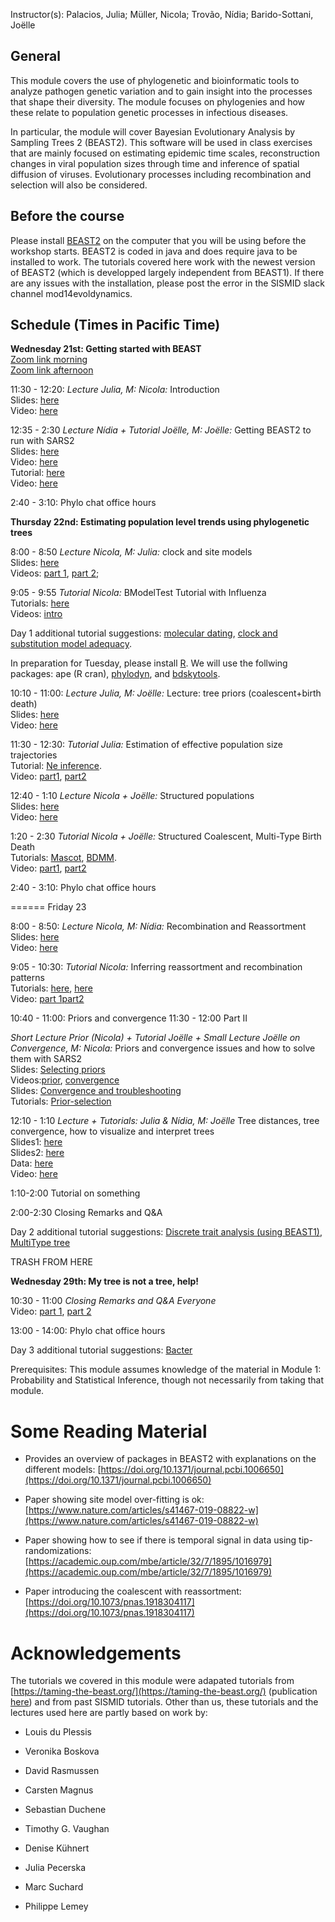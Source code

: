 


<p>  </p>

<p>  </p>

Instructor(s):
Palacios, Julia; Müller, Nicola; Trovão, Nídia; Barido-Sottani, Joëlle

## General

This module covers the use of phylogenetic and bioinformatic tools to analyze pathogen genetic variation and to gain insight into the processes that shape their diversity. The module focuses on phylogenies and how these relate to population genetic processes in infectious diseases.

In particular, the module will cover Bayesian Evolutionary Analysis by Sampling Trees 2 (BEAST2). This software will be used in class exercises that are mainly focused on estimating epidemic time scales, reconstruction changes in viral population sizes through time and inference of spatial diffusion of viruses. Evolutionary processes including recombination and selection will also be considered.

## Before the course

Please install [BEAST2](https://www.beast2.org/) on the computer that you will be using before the workshop starts.
BEAST2 is coded in java and does require java to be installed to work.
The tutorials covered here work with the newest version of BEAST2 (which is developped largely independent from BEAST1).
If there are any issues with the installation, please post the error in the SISMID slack channel mod14evoldynamics.

## Schedule (Times in Pacific Time)

**Wednesday 21st: Getting started with BEAST** <br />
[Zoom link morning](https://us02web.zoom.us/j/8680049603?pwd=a2t2bk5hZk96LzRKNG9OUUtwcktkUT09) <br />
[Zoom link afternoon](https://us02web.zoom.us/j/8680049603?pwd=a2t2bk5hZk96LzRKNG9OUUtwcktkUT09) <br />

11:30 - 12:20: *Lecture Julia, M: Nicola:* Introduction <br />
                Slides: [here](https://github.com/JuliaPalacios/SISMID_EvolutionaryDynamics/raw/master/Lectures/2020-07-27_Introduction.pdf)<br />
                Video: [here]()

12:35 - 2:30  *Lecture Nídia + Tutorial Joëlle, M: Joëlle:*  Getting BEAST2 to run with SARS2 <br />
                Slides: [here](https://github.com/JuliaPalacios/SISMID_EvolutionaryDynamics/raw/master/Lectures/2020-07-27_IntroductionToBEAST2_NT.pdf) <br />
                Video: [here](https://us02web.zoom.us/rec/share/3MhOLarP2k1LAc_3zkbxfKQGHYTPeaa813BI_KAKy0-iPcnZxF1SydpoeA5qVf5W?startTime=1595867126000)<br />
                Tutorial: [here](https://github.com/JuliaPalacios/SISMID_EvolutionaryDynamics/blob/master/Tutorials/Introduction-to-BEAST2.zip?raw=true)<br />
                Video: [here](https://us02web.zoom.us/rec/share/3MhOLarP2k1LAc_3zkbxfKQGHYTPeaa813BI_KAKy0-iPcnZxF1SydpoeA5qVf5W?startTime=1595869526000)

2:40 - 3:10: Phylo chat office hours


**Thursday 22nd: Estimating population level trends using phylogenetic trees**

8:00 - 8:50 *Lecture Nicola, M: Julia:* clock and site models <br />
                Slides: [here](https://github.com/JuliaPalacios/SISMID_EvolutionaryDynamics/blob/master/Lectures/2020-07-27_evol_nfm.pptx?raw=true)<br />
                Videos: [part 1](https://us02web.zoom.us/rec/share/6fNOE7TK_HpJZbfI2kfUXKEKT7Sieaa80SAervcMnxkLEindKtrlBhxuMSH-aMM7?startTime=1595874718000), [part 2](https://us02web.zoom.us/rec/share/6fNOE7TK_HpJZbfI2kfUXKEKT7Sieaa80SAervcMnxkLEindKtrlBhxuMSH-aMM7?startTime=1595876155000);

9:05 - 9:55 *Tutorial Nicola:* BModelTest Tutorial with Influenza <br />
                Tutorials: [here](https://github.com/JuliaPalacios/SISMID_EvolutionaryDynamics/blob/master/Tutorials/2020-07-27_BModelTest.zip?raw=true)<br />
                Videos: [intro](https://us02web.zoom.us/rec/share/6fNOE7TK_HpJZbfI2kfUXKEKT7Sieaa80SAervcMnxkLEindKtrlBhxuMSH-aMM7?startTime=1595878559000)



Day 1 additional tutorial suggestions: [molecular dating](https://taming-the-beast.org/tutorials/Molecular-Dating-Tutorial/), [clock and substitution model adequacy](https://taming-the-beast.org/tutorials/adequacy_tutorial/).

In preparation for Tuesday, please install [R](https://www.r-project.org). We will use the follwing packages: ape (R cran), [phylodyn](https://github.com/mdkarcher/phylodyn), and [bdskytools](https://github.com/laduplessis/bdskytools).



10:10 - 11:00: *Lecture Julia, M: Joëlle:* Lecture: tree priors (coalescent+birth death) <br />
                Slides: [here](https://github.com/JuliaPalacios/SISMID_EvolutionaryDynamics/raw/master/Lectures/2020-07-28_tree_priors.pdf)<br />
                Video: [here](https://us02web.zoom.us/rec/share/yZZuFL_TqGJLbLeV80f8U4AiEdXceaa81nAZ-vIFxB7mQlmh7D0pcEYoUNhkbbcU?startTime=1595948600000)

11:30 - 12:30: *Tutorial Julia:* Estimation of effective population size trajectories <br />
                Tutorial: [Ne inference](https://github.com/JuliaPalacios/SISMID_EvolutionaryDynamics/raw/master/Tutorials/Ne_inference.zip?raw=true).<br />
                Video: [part1](https://us02web.zoom.us/rec/share/yZZuFL_TqGJLbLeV80f8U4AiEdXceaa81nAZ-vIFxB7mQlmh7D0pcEYoUNhkbbcU?startTime=1595952444000), [part2](https://us02web.zoom.us/rec/share/yZZuFL_TqGJLbLeV80f8U4AiEdXceaa81nAZ-vIFxB7mQlmh7D0pcEYoUNhkbbcU?startTime=1595956916000)

12:40 - 1:10 *Lecture Nicola + Joëlle:* Structured populations <br />
                Slides: [here](https://github.com/JuliaPalacios/SISMID_EvolutionaryDynamics/blob/master/Lectures/2020-07-28_structured_nfm.pptx?raw=true)<br />
                Video: [here](https://us02web.zoom.us/rec/share/yZZuFL_TqGJLbLeV80f8U4AiEdXceaa81nAZ-vIFxB7mQlmh7D0pcEYoUNhkbbcU?startTime=1595958078000)

1:20 - 2:30 *Tutorial Nicola + Joëlle:* Structured Coalescent, Multi-Type Birth Death <br />
                Tutorials: [Mascot](https://github.com/JuliaPalacios/SISMID_EvolutionaryDynamics/blob/master/Tutorials/2020-07-28_Mascot.zip?raw=true), [BDMM](https://github.com/JuliaPalacios/SISMID_EvolutionaryDynamics/blob/master/Tutorials/Structured-birth-death-model.zip?raw=true).<br />
                Video: [part1](https://us02web.zoom.us/rec/share/wdRkcJLB0khLYYnqwmfzCo8fAb7lT6a8h3UX-foInUwRhAMhRhyPV1tskmMNqdjH?startTime=1595961254000), [part2](https://us02web.zoom.us/rec/share/wdRkcJLB0khLYYnqwmfzCo8fAb7lT6a8h3UX-foInUwRhAMhRhyPV1tskmMNqdjH?startTime=1595965024000)

2:40 - 3:10: Phylo chat office hours

======
Friday 23

8:00 - 8:50: *Lecture Nicola, M: Nídia:* Recombination and Reassortment <br />
                Slides: [here](https://github.com/JuliaPalacios/SISMID_EvolutionaryDynamics/blob/master/Lectures/2020-07-29_network_nfm.pptx?raw=true)<br />
                Video: [here]()

9:05 - 10:30: *Tutorial Nicola:* Inferring reassortment and recombination patterns <br />
                Tutorials: [here](https://github.com/JuliaPalacios/SISMID_EvolutionaryDynamics/blob/master/Tutorials/2020-07-29_Reassortment.zip?raw=true), [here](https://github.com/nicfel/Recombination-tutorial)<br />
                Video: [part 1]()[part2]()

10:40 - 11:00: Priors and convergence
11:30 - 12:00 Part II

*Short Lecture Prior (Nicola) + Tutorial Joëlle + Small Lecture Joëlle on Convergence, M: Nicola:* Priors and convergence issues and how to solve them with SARS2 <br />
                Slides: [Selecting priors](https://github.com/JuliaPalacios/SISMID_EvolutionaryDynamics/blob/master/Lectures/2020-07-27_priors_nfm.pptx?raw=true) <br />
                Videos:[prior](https://us02web.zoom.us/rec/share/6fNOE7TK_HpJZbfI2kfUXKEKT7Sieaa80SAervcMnxkLEindKtrlBhxuMSH-aMM7?startTime=1595881927000), [convergence](https://us02web.zoom.us/rec/share/6fNOE7TK_HpJZbfI2kfUXKEKT7Sieaa80SAervcMnxkLEindKtrlBhxuMSH-aMM7?startTime=1595884007000)<br />
                Slides: [Convergence and troubleshooting](https://github.com/JuliaPalacios/SISMID_EvolutionaryDynamics/blob/master/Lectures/2020-07-27_troubleshooting.pptx?raw=true) <br />
                Tutorials: [Prior-selection](https://github.com/JuliaPalacios/SISMID_EvolutionaryDynamics/blob/master/Tutorials/Prior-selection.zip?raw=true)


12:10 - 1:10
*Lecture + Tutorials: Julia & Nídia, M: Joëlle* Tree distances, tree convergence, how to visualize and interpret trees  <br />
                Slides1: [here](https://github.com/JuliaPalacios/SISMID_EvolutionaryDynamics/raw/master/Lectures/2020-07-28_SummaryTrees.pdf)<br />
                Slides2: [here](https://github.com/JuliaPalacios/SISMID_EvolutionaryDynamics/raw/master/Lectures/2020-07-28_FigTreeTutorial_NT.pdf)<br />
                Data: [here](https://juliapalacios.github.io/SISMID_EvolutionaryDynamics/Datasets/h3n2-bdmm.h3n2_2deme.MCC_2005.668.tre)<br />
                Video: [here](https://us02web.zoom.us/rec/share/wdRkcJLB0khLYYnqwmfzCo8fAb7lT6a8h3UX-foInUwRhAMhRhyPV1tskmMNqdjH?startTime=1595966622000)

1:10-2:00 Tutorial on something 
 
2:00-2:30 Closing Remarks and Q&A            
                
                
Day 2 additional tutorial suggestions: [Discrete trait analysis (using BEAST1)](http://beast.community/workshop_discrete_diffusion), [MultiType tree](https://taming-the-beast.org/tutorials/Structured-coalescent/)


TRASH FROM HERE

**Wednesday 29th: My tree is not a tree, help!**

10:30 - 11:00 *Closing Remarks and Q&A Everyone*<br />
                Video: [part 1](https://us02web.zoom.us/rec/share/4MV0Pr_16GpJG9LH5ALZSpZ6PtjpX6a81ikY-vIOmUjnLwmyzB4fk9K3n4FpTYba?startTime=1596044028000), [part 2](https://us02web.zoom.us/rec/share/4MV0Pr_16GpJG9LH5ALZSpZ6PtjpX6a81ikY-vIOmUjnLwmyzB4fk9K3n4FpTYba?startTime=1596044374000)


13:00 - 14:00: Phylo chat office hours

Day 3 additional tutorial suggestions: [Bacter](https://taming-the-beast.org/tutorials/Bacter-Tutorial/)


Prerequisites: This module assumes knowledge of the material in Module 1: Probability and Statistical Inference, though not necessarily from taking that module.

# Some Reading Material

- Provides an overview of packages in BEAST2 with explanations on the different models: [https://doi.org/10.1371/journal.pcbi.1006650](https://doi.org/10.1371/journal.pcbi.1006650)

- Paper showing site model over-fitting is ok: [https://www.nature.com/articles/s41467-019-08822-w](https://www.nature.com/articles/s41467-019-08822-w)

- Paper showing how to see if there is temporal signal in data using tip-randomizations: [https://academic.oup.com/mbe/article/32/7/1895/1016979](https://academic.oup.com/mbe/article/32/7/1895/1016979)

- Paper introducing the coalescent with reassortment: [https://doi.org/10.1073/pnas.1918304117](https://doi.org/10.1073/pnas.1918304117)

# Acknowledgements

The tutorials we covered in this module were adapated tutorials from [https://taming-the-beast.org/](https://taming-the-beast.org/) (publication [here](https://academic.oup.com/sysbio/article/67/1/170/3897660)) and from past SISMID tutorials. 
Other than us, these tutorials and the lectures used here are partly based on work by:

- Louis du Plessis 

- Veronika Boskova

- David Rasmussen

- Carsten Magnus

- Sebastian Duchene

- Timothy G. Vaughan

- Denise Kühnert

- Julia Pecerska

- Marc Suchard

- Philippe Lemey
